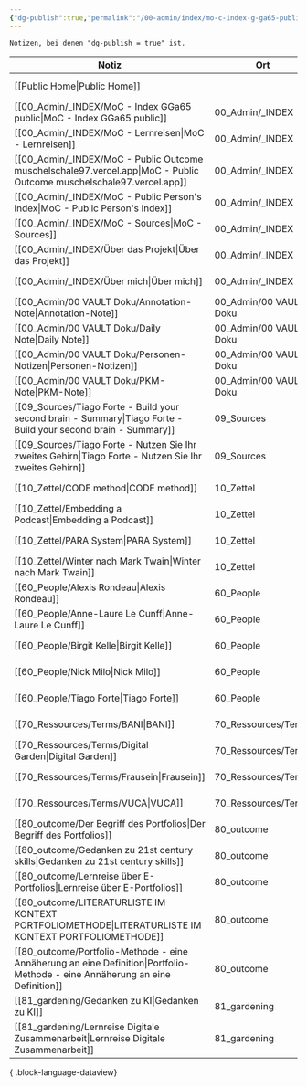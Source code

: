 ```yaml
---
{"dg-publish":true,"permalink":"/00-admin/index/mo-c-index-g-ga65-public/","tags":["class/index"],"noteIcon":""}
---
```



`Notizen, bei denen "dg-publish = true" ist.` 

| Notiz                                                                                                                            | Ort                    | Erstellt          |
| -------------------------------------------------------------------------------------------------------------------------------- | ---------------------- | ----------------- |
| [[Public Home\|Public Home]]                                                                                                  |                        | November 05, 2023 |
| [[00_Admin/_INDEX/MoC - Index GGa65 public\|MoC - Index GGa65 public]]                                                        | 00_Admin/_INDEX        | November 05, 2023 |
| [[00_Admin/_INDEX/MoC - Lernreisen\|MoC - Lernreisen]]                                                                        | 00_Admin/_INDEX        | October 20, 2023  |
| [[00_Admin/_INDEX/MoC - Public Outcome muschelschale97.vercel.app\|MoC - Public Outcome muschelschale97.vercel.app]]          | 00_Admin/_INDEX        | November 05, 2023 |
| [[00_Admin/_INDEX/MoC - Public Person's Index\|MoC - Public Person's Index]]                                                  | 00_Admin/_INDEX        | November 06, 2023 |
| [[00_Admin/_INDEX/MoC - Sources\|MoC - Sources]]                                                                              | 00_Admin/_INDEX        | October 13, 2023  |
| [[00_Admin/_INDEX/Über das Projekt\|Über das Projekt]]                                                                        | 00_Admin/_INDEX        | November 05, 2023 |
| [[00_Admin/_INDEX/Über mich\|Über mich]]                                                                                      | 00_Admin/_INDEX        | November 05, 2023 |
| [[00_Admin/00 VAULT Doku/Annotation-Note\|Annotation-Note]]                                                                   | 00_Admin/00 VAULT Doku | July 02, 2023     |
| [[00_Admin/00 VAULT Doku/Daily Note\|Daily Note]]                                                                             | 00_Admin/00 VAULT Doku | July 06, 2023     |
| [[00_Admin/00 VAULT Doku/Personen-Notizen\|Personen-Notizen]]                                                                 | 00_Admin/00 VAULT Doku | July 03, 2023     |
| [[00_Admin/00 VAULT Doku/PKM-Note\|PKM-Note]]                                                                                 | 00_Admin/00 VAULT Doku | July 02, 2023     |
| [[09_Sources/Tiago Forte - Build your second brain - Summary\|Tiago Forte - Build your second brain - Summary]]               | 09_Sources             | November 07, 2023 |
| [[09_Sources/Tiago Forte - Nutzen Sie Ihr zweites Gehirn\|Tiago Forte - Nutzen Sie Ihr zweites Gehirn]]                       | 09_Sources             | November 06, 2023 |
| [[10_Zettel/CODE method\|CODE method]]                                                                                        | 10_Zettel              | November 26, 2023 |
| [[10_Zettel/Embedding a Podcast\|Embedding a Podcast]]                                                                        | 10_Zettel              | November 28, 2023 |
| [[10_Zettel/PARA System\|PARA System]]                                                                                        | 10_Zettel              | November 26, 2023 |
| [[10_Zettel/Winter nach Mark Twain\|Winter nach Mark Twain]]                                                                  | 10_Zettel              | April 02, 2023    |
| [[60_People/Alexis Rondeau\|Alexis Rondeau]]                                                                                  | 60_People              | June 05, 2023     |
| [[60_People/Anne-Laure Le Cunff\|Anne-Laure Le Cunff]]                                                                        | 60_People              | July 27, 2023     |
| [[60_People/Birgit Kelle\|Birgit Kelle]]                                                                                      | 60_People              | November 06, 2023 |
| [[60_People/Nick Milo\|Nick Milo]]                                                                                            | 60_People              | May 11, 2023      |
| [[60_People/Tiago Forte\|Tiago Forte]]                                                                                        | 60_People              | April 03, 2023    |
| [[70_Ressources/Terms/BANI\|BANI]]                                                                                            | 70_Ressources/Terms    | November 19, 2023 |
| [[70_Ressources/Terms/Digital Garden\|Digital Garden]]                                                                        | 70_Ressources/Terms    | November 06, 2023 |
| [[70_Ressources/Terms/Frausein\|Frausein]]                                                                                    | 70_Ressources/Terms    | November 06, 2023 |
| [[70_Ressources/Terms/VUCA\|VUCA]]                                                                                            | 70_Ressources/Terms    | November 19, 2023 |
| [[80_outcome/Der Begriff des Portfolios\|Der Begriff des Portfolios]]                                                         | 80_outcome             | October 15, 2023  |
| [[80_outcome/Gedanken zu 21st century skills\|Gedanken zu 21st century skills]]                                               | 80_outcome             | April 15, 2023    |
| [[80_outcome/Lernreise über E-Portfolios\|Lernreise über E-Portfolios]]                                                       | 80_outcome             | October 15, 2023  |
| [[80_outcome/LITERATURLISTE IM KONTEXT PORTFOLIOMETHODE\|LITERATURLISTE IM KONTEXT PORTFOLIOMETHODE]]                         | 80_outcome             | October 15, 2023  |
| [[80_outcome/Portfolio-Methode - eine Annäherung an eine Definition\|Portfolio-Methode - eine Annäherung an eine Definition]] | 80_outcome             | October 15, 2023  |
| [[81_gardening/Gedanken zu KI\|Gedanken zu KI]]                                                                               | 81_gardening           | November 19, 2023 |
| [[81_gardening/Lernreise Digitale Zusammenarbeit\|Lernreise Digitale Zusammenarbeit]]                                         | 81_gardening           | November 05, 2023 |

{ .block-language-dataview}

